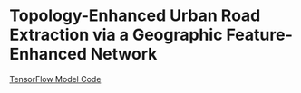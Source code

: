 # Topology-Enhanced Urban Road Extraction via a Geographic Feature-Enhanced Network

[TensorFlow Model Code](https://github.com/bhosaleshivam/topology-enhanced/blob/main/topology_model.py)
